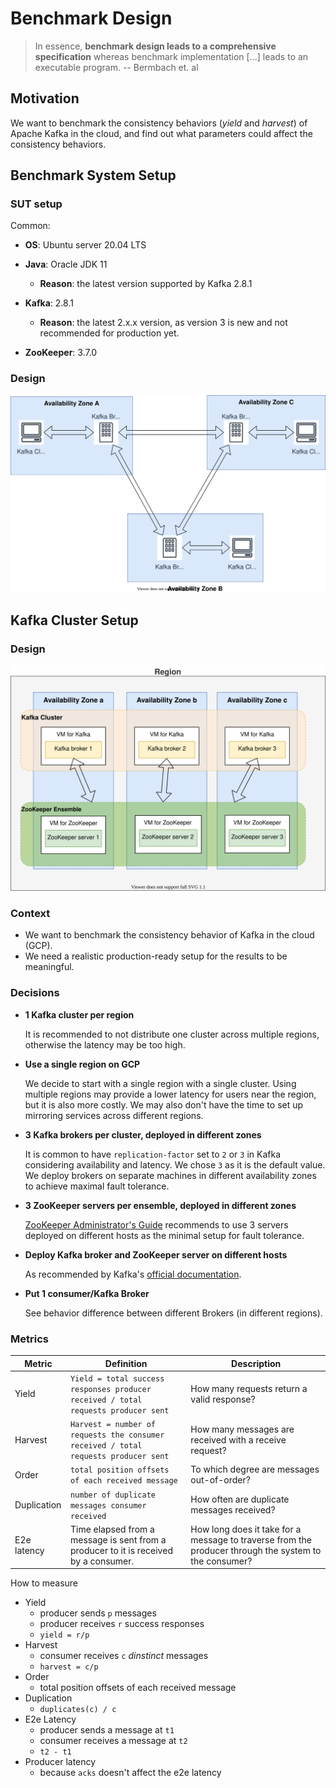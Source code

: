 # Benchmark Design

> In essence, **benchmark design leads to a comprehensive specification** whereas benchmark implementation [...] leads to an executable program. -- Bermbach et. al

## Motivation

We want to benchmark the consistency behaviors (_yield_ and _harvest_) of Apache Kafka in the cloud, and find out what parameters could affect the consistency behaviors.

## Benchmark System Setup

### SUT setup

Common:

- **OS**: Ubuntu server 20.04 LTS

- **Java**: Oracle JDK 11

  - **Reason**: the latest version supported by Kafka 2.8.1

- **Kafka**: 2.8.1

  - **Reason**: the latest 2.x.x version, as version 3 is new and not recommended for production yet.

- **ZooKeeper**: 3.7.0

### Design

![Benchmark system setup](diagrams/benchmark-system-setup.drawio.svg)

## Kafka Cluster Setup

### Design

![Deploy Kafka on GCP](diagrams/deploy-kafka-on-gcp.drawio.svg)

### Context

- We want to benchmark the consistency behavior of Kafka in the cloud (GCP).
- We need a realistic production-ready setup for the results to be meaningful.

### Decisions

- **1 Kafka cluster per region**

  It is recommended to not distribute one cluster across multiple regions, otherwise the latency may be too high.

- **Use a single region on GCP**

  We decide to start with a single region with a single cluster. Using multiple regions may provide a lower latency for users near the region, but it is also more costly. We may also don't have the time to set up mirroring services across different regions.

- **3 Kafka brokers per cluster, deployed in different zones**

  It is common to have `replication-factor` set to `2` or `3` in Kafka considering availability and latency. We chose `3` as it is the default value. \
  We deploy brokers on separate machines in different availability zones to achieve maximal fault tolerance.

- **3 ZooKeeper servers per ensemble, deployed in different zones**

  [ZooKeeper Administrator's Guide](https://zookeeper.apache.org/doc/r3.1.2/zookeeperAdmin.html#sc_designing) recommends to use 3 servers deployed on different hosts as the minimal setup for fault tolerance.

- **Deploy Kafka broker and ZooKeeper server on different hosts**

  As recommended by Kafka's [official documentation](https://kafka.apache.org/28/documentation.html#zkops).

- **Put 1 consumer/Kafka Broker**

  See behavior difference between different Brokers (in different regions).

### Metrics

| Metric      | Definition                                                                           | Description                                                                                           |
| ----------- | ------------------------------------------------------------------------------------ | ----------------------------------------------------------------------------------------------------- |
| Yield       | `Yield = total success responses producer received / total requests producer sent`   | How many requests return a valid response?                                                            |
| Harvest     | `Harvest = number of requests the consumer received / total requests producer sent`  | How many messages are received with a receive request?                                                |
| Order       | `total position offsets of each received message`                                    | To which degree are messages out-of-order?                                                            |
| Duplication | `number of duplicate messages consumer received`                                     | How often are duplicate messages received?                                                            |
| E2e latency | Time elapsed from a message is sent from a producer to it is received by a consumer. | How long does it take for a message to traverse from the producer through the system to the consumer? |

How to measure

- Yield
  - producer sends `p` messages
  - producer receives `r` success responses
  - `yield = r/p`
- Harvest
  - consumer receives `c` _dinstinct_ messages
  - `harvest = c/p`
- Order
  - total position offsets of each received message
- Duplication
  - `duplicates(c) / c`
- E2e Latency
  - producer sends a message at `t1`
  - consumer receives a message at `t2`
  - `t2 - t1`
- Producer latency
  - because `acks` doesn't affect the e2e latency
